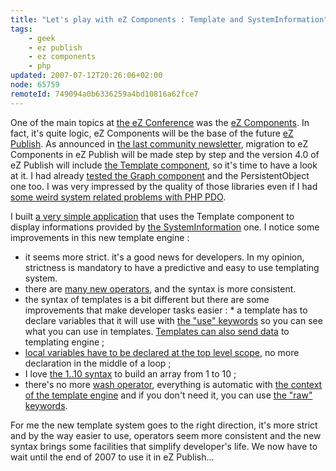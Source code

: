 ```yaml
---
title: "Let's play with eZ Components : Template and SystemInformation"
tags:
    - geek
    - ez publish
    - ez components
    - php
updated: 2007-07-12T20:26:06+02:00
node: 65759
remoteId: 749094a0b6336259a4bd10816a62fce7
---
```

 
One of the main topics at [the eZ Conference](/post/ez-conference-2007) was the [eZ Components](http://ez.no/ezcomponents). In fact, it's quite logic, eZ Components will be the base of the future [eZ Publish](/tag/ez+publish). As announced in [the last community newsletter](http://ez.no/community/news/community_newsletter_7_15th_june_2007), migration to eZ Components in eZ Publish will be made step by step and the version 4.0 of eZ Publish will include [the Template component](http://ez.no/doc/components/view/trunk/%28file%29/classtrees_Template.html), so it's time to have a look at it. I had already [tested the Graph component](/post/graphique-d-indexation-avec-le-module-graph-d-ez-components) and the PersistentObject one too. I was very impressed by the quality of those libraries even if I had [some weird system related problems with PHP PDO](/post/pdo-mysql-sous-ubuntu-au-bord-de-la-crise-nerfs).

 
I built [a very simple application](http://vrac.pwet.fr/sysinfo/) that uses the Template component to display informations provided by [the SystemInformation](http://ez.no/doc/components/view/trunk/%28file%29/classtrees_SystemInformation.html) one. I notice some improvements in this new template engine :

 * it seems more strict. it's a good news for developers. In my opinion, strictness is mandatory to have a predictive and easy to use templating system.
 * there are [many new operators](http://ez.no/doc/components/view/trunk/%28file%29/Template_functions.html), and the syntax is more consistent.
 * the syntax of templates is a bit different but there are some improvements that make developer tasks easier : * a template has to declare variables that it will use with [the &quot;use&quot; keywords](http://ez.no/doc/components/view/trunk/%28file%29/introduction_Template.html#external-variable-declaration-use) so you can see what you can use in templates. [Templates can also send data](http://ez.no/doc/components/view/trunk/%28file%29/introduction_Template.html#send-and-receive-template-variables) to templating engine ;
 * [local variables have to be declared at the top level scope](http://ez.no/doc/components/view/trunk/%28file%29/introduction_Template.html#scopes), no more declaration in the middle of a loop ;
 * I love [the 1..10 syntax](http://ez.no/doc/components/view/trunk/%28file%29/introduction_Template.html#array) to build an array from 1 to 10 ;
 * there's no more [wash operator](http://ez.no/doc/ez_publish/technical_manual/3_9/reference/template_operators/strings/wash), everything is automatic with [the context of the template engine](http://ez.no/doc/components/view/trunk/%28file%29/introduction_Template.html#contexts) and if you don't need it, you can use [the &quot;raw&quot; keywords](http://ez.no/doc/components/view/trunk/%28file%29/introduction_Template.html#raw).
 
For me the new template system goes to the right direction, it's more strict and by the way easier to use, operators seem more consistent and the new syntax brings some facilities that simplify developer's life. We now have to wait until the end of 2007 to use it in eZ Publish...

